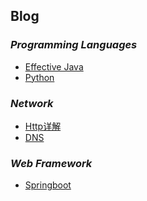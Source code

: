 
## Blog

### *Programming Languages* 

 - [Effective Java][1]
 - [Python][4]
 
 ### *Network*
 - [Http详解][3]
 - [DNS][5]

### *Web Framework*
 - [Springboot][2]



 [1]: https://github.com/eziceice/blog/issues/2
 [2]: https://github.com/eziceice/blog/issues/3
 [3]: https://github.com/eziceice/blog/issues/1
 [4]: https://github.com/eziceice/blog/issues/4
 [5]: https://github.com/eziceice/blog/issues/5
 
